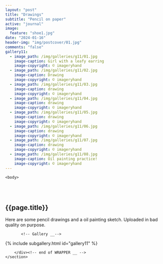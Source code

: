 ```yaml
---
layout: "post"
title: "Drawings"
subtitle: "Pencil on paper"
active: "journal"
image:
  feature: "shoe1.jpg"
date: "2024-01-16"
header-img: "img/postcover/01.jpg"
comments: "false"
gallery11: 
  - image_path: /img/galleries/g11/01.jpg
    image-caption: Girl with a leafy earring
    image-copyright: © imageryhand
  - image_path: /img/galleries/g11/02.jpg
    image-caption: Drawing
    image-copyright: © imageryhand
  - image_path: /img/galleries/g11/03.jpg
    image-caption: drawing
    image-copyright: © imageryhand
  - image_path: /img/galleries/g11/04.jpg
    image-caption: drawing
    image-copyright: © imageryhand
  - image_path: /img/galleries/g11/05.jpg
    image-caption: drawing
    image-copyright: © imageryhand
  - image_path: /img/galleries/g11/06.jpg
    image-caption: drawing
    image-copyright: © imageryhand
  - image_path: /img/galleries/g11/07.jpg
    image-caption: drawing
    image-copyright: © imageryhand
  - image_path: /img/galleries/g11/08.jpg
    image-caption: Oil painting practice!
    image-copyright: © imageryhand
---
```



<html class="no-js" lang="en">
<head>
	<meta content="charset=utf-8">
</head>

    <body>

<section id="content" role="main">
		<div class="wrapper">
	<br><br>
			<h2>{{page.title}}</h2>

<p>  Here are some pencil drawings and a oil painting sketch. Uploaded in bad quality on purpose. </p>


           <!-- Gallery __-->
			
{% include subgallery.html id="gallery11" %}

<!-- end of GALLERY __ -->

		</div><!-- end of WRAPPER __ -->
	</section>




